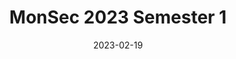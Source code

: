 ---
title: MonSec 2023 Semester 1
date: 2023-02-19
showDateUpdated: false
tags: [MonSec]
externalUrl: https://monsec.io/posts/2023s1/
_build: {render: never}
xml: false
---
